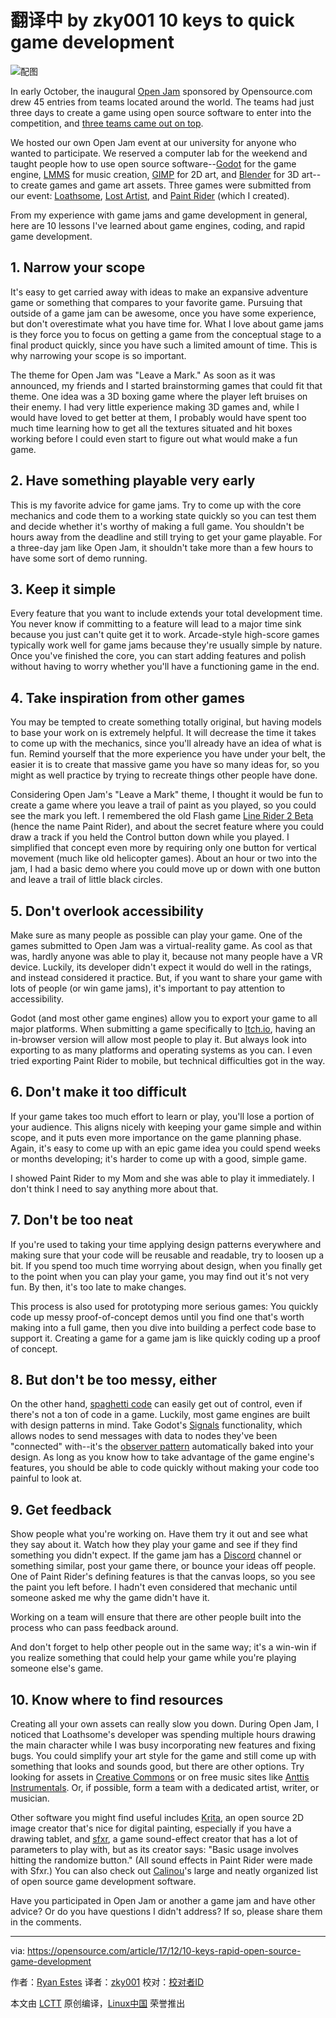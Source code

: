 翻译中 by zky001
10 keys to quick game development
======
![配图](https://opensource.com/sites/default/files/styles/image-full-size/public/lead-images/computer_keyboard_laptop_development_code_woman.png?itok=vbYz6jjb)

In early October, the inaugural [Open Jam][1] sponsored by Opensource.com drew 45 entries from teams located around the world. The teams had just three days to create a game using open source software to enter into the competition, and [three teams came out on top][2].

We hosted our own Open Jam event at our university for anyone who wanted to participate. We reserved a computer lab for the weekend and taught people how to use open source software--[Godot][3] for the game engine, [LMMS][4] for music creation, [GIMP][5] for 2D art, and [Blender][6] for 3D art--to create games and game art assets. Three games were submitted from our event: [Loathsome][7], [Lost Artist][8], and [Paint Rider][9] (which I created).

From my experience with game jams and game development in general, here are 10 lessons I've learned about game engines, coding, and rapid game development.

## 1\. Narrow your scope

It's easy to get carried away with ideas to make an expansive adventure game or something that compares to your favorite game. Pursuing that outside of a game jam can be awesome, once you have some experience, but don't overestimate what you have time for. What I love about game jams is they force you to focus on getting a game from the conceptual stage to a final product quickly, since you have such a limited amount of time. This is why narrowing your scope is so important.

The theme for Open Jam was "Leave a Mark." As soon as it was announced, my friends and I started brainstorming games that could fit that theme. One idea was a 3D boxing game where the player left bruises on their enemy. I had very little experience making 3D games and, while I would have loved to get better at them, I probably would have spent too much time learning how to get all the textures situated and hit boxes working before I could even start to figure out what would make a fun game.

## 2\. Have something playable very early

This is my favorite advice for game jams. Try to come up with the core mechanics and code them to a working state quickly so you can test them and decide whether it's worthy of making a full game. You shouldn't be hours away from the deadline and still trying to get your game playable. For a three-day jam like Open Jam, it shouldn't take more than a few hours to have some sort of demo running.

## 3\. Keep it simple

Every feature that you want to include extends your total development time. You never know if committing to a feature will lead to a major time sink because you just can't quite get it to work. Arcade-style high-score games typically work well for game jams because they're usually simple by nature. Once you've finished the core, you can start adding features and polish without having to worry whether you'll have a functioning game in the end.

## 4\. Take inspiration from other games

You may be tempted to create something totally original, but having models to base your work on is extremely helpful. It will decrease the time it takes to come up with the mechanics, since you'll already have an idea of what is fun. Remind yourself that the more experience you have under your belt, the easier it is to create that massive game you have so many ideas for, so you might as well practice by trying to recreate things other people have done.

Considering Open Jam's "Leave a Mark" theme, I thought it would be fun to create a game where you leave a trail of paint as you played, so you could see the mark you left. I remembered the old Flash game [Line Rider 2 Beta][10] (hence the name Paint Rider), and about the secret feature where you could draw a track if you held the Control button down while you played. I simplified that concept even more by requiring only one button for vertical movement (much like old helicopter games). About an hour or two into the jam, I had a basic demo where you could move up or down with one button and leave a trail of little black circles.

## 5\. Don't overlook accessibility

Make sure as many people as possible can play your game. One of the games submitted to Open Jam was a virtual-reality game. As cool as that was, hardly anyone was able to play it, because not many people have a VR device. Luckily, its developer didn't expect it would do well in the ratings, and instead considered it practice. But, if you want to share your game with lots of people (or win game jams), it's important to pay attention to accessibility.

Godot (and most other game engines) allow you to export your game to all major platforms. When submitting a game specifically to [Itch.io][11], having an in-browser version will allow most people to play it. But always look into exporting to as many platforms and operating systems as you can. I even tried exporting Paint Rider to mobile, but technical difficulties got in the way.

## 6\. Don't make it too difficult

If your game takes too much effort to learn or play, you'll lose a portion of your audience. This aligns nicely with keeping your game simple and within scope, and it puts even more importance on the game planning phase. Again, it's easy to come up with an epic game idea you could spend weeks or months developing; it's harder to come up with a good, simple game.

I showed Paint Rider to my Mom and she was able to play it immediately. I don't think I need to say anything more about that.

## 7\. Don't be too neat

If you're used to taking your time applying design patterns everywhere and making sure that your code will be reusable and readable, try to loosen up a bit. If you spend too much time worrying about design, when you finally get to the point when you can play your game, you may find out it's not very fun. By then, it's too late to make changes.

This process is also used for prototyping more serious games: You quickly code up messy proof-of-concept demos until you find one that's worth making into a full game, then you dive into building a perfect code base to support it. Creating a game for a game jam is like quickly coding up a proof of concept.

## 8\. But don't be too messy, either

On the other hand, [spaghetti code][12] can easily get out of control, even if there's not a ton of code in a game. Luckily, most game engines are built with design patterns in mind. Take Godot's [Signals][13] functionality, which allows nodes to send messages with data to nodes they've been "connected" with--it's the [observer pattern][14] automatically baked into your design. As long as you know how to take advantage of the game engine's features, you should be able to code quickly without making your code too painful to look at.

## 9\. Get feedback

Show people what you're working on. Have them try it out and see what they say about it. Watch how they play your game and see if they find something you didn't expect. If the game jam has a [Discord][15] channel or something similar, post your game there, or bounce your ideas off people. One of Paint Rider's defining features is that the canvas loops, so you see the paint you left before. I hadn't even considered that mechanic until someone asked me why the game didn't have it.

Working on a team will ensure that there are other people built into the process who can pass feedback around.

And don't forget to help other people out in the same way; it's a win-win if you realize something that could help your game while you're playing someone else's game.

## 10\. Know where to find resources

Creating all your own assets can really slow you down. During Open Jam, I noticed that Loathsome's developer was spending multiple hours drawing the main character while I was busy incorporating new features and fixing bugs. You could simplify your art style for the game and still come up with something that looks and sounds good, but there are other options. Try looking for assets in [Creative Commons][16] or on free music sites like [Anttis Instrumentals][17]. Or, if possible, form a team with a dedicated artist, writer, or musician.

Other software you might find useful includes [Krita][18], an open source 2D image creator that's nice for digital painting, especially if you have a drawing tablet, and [sfxr][19], a game sound-effect creator that has a lot of parameters to play with, but as its creator says: "Basic usage involves hitting the randomize button." (All sound effects in Paint Rider were made with Sfxr.) You can also check out [Calinou][20]'s large and neatly organized list of open source game development software.

Have you participated in Open Jam or another a game jam and have other advice? Or do you have questions I didn't address? If so, please share them in the comments.

--------------------------------------------------------------------------------

via: https://opensource.com/article/17/12/10-keys-rapid-open-source-game-development

作者：[Ryan Estes][a]
译者：[zky001](https://github.com/zky001)
校对：[校对者ID](https://github.com/校对者ID)

本文由 [LCTT](https://github.com/LCTT/TranslateProject) 原创编译，[Linux中国](https://linux.cn/) 荣誉推出

[a]:https://opensource.com/users/figytuna
[1]:https://itch.io/jam/open-jam-1
[2]:https://opensource.com/article/17/11/open-jam
[3]:https://godotengine.org/
[4]:https://lmms.io/
[5]:https://www.gimp.org/
[6]:https://www.blender.org/
[7]:https://astropippin.itch.io/loathsome
[8]:https://masonraus.itch.io/lost-artist
[9]:https://figytuna.itch.io/paint-rider
[10]:http://www.andkon.com/arcade/racing/lineriderbeta2/
[11]:https://itch.io/
[12]:https://en.wikipedia.org/wiki/Spaghetti_code
[13]:http://kidscancode.org/blog/2017/03/godot_101_07/
[14]:https://en.wikipedia.org/wiki/Observer_pattern
[15]:https://discordapp.com/
[16]:https://creativecommons.org/
[17]:http://www.soundclick.com/bands/default.cfm?bandID=1277008
[18]:https://krita.org/en/
[19]:http://www.drpetter.se/project_sfxr.html
[20]:https://notabug.org/Calinou/awesome-gamedev/src/master/README.md
